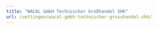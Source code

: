 ```yaml
---
title: "WACAL GmbH Technischer Großhandel SHK"
url: /uettingen/wacal-gmbh-technischer-grosshandel-shk/
---
```


